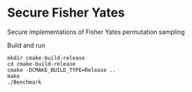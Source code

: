 # Secure Fisher Yates
Secure implementations of Fisher Yates permutation sampling

Build and run
```
mkdir cmake-build-release
cd cmake-build-release
cmake -DCMAKE_BUILD_TYPE=Release ..
make
./Benchmark
```